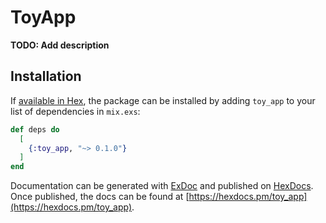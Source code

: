# ToyApp

**TODO: Add description**

## Installation

If [available in Hex](https://hex.pm/docs/publish), the package can be installed
by adding `toy_app` to your list of dependencies in `mix.exs`:

```elixir
def deps do
  [
    {:toy_app, "~> 0.1.0"}
  ]
end
```

Documentation can be generated with [ExDoc](https://github.com/elixir-lang/ex_doc)
and published on [HexDocs](https://hexdocs.pm). Once published, the docs can
be found at [https://hexdocs.pm/toy_app](https://hexdocs.pm/toy_app).

